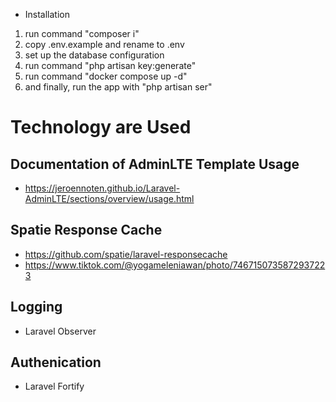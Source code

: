 - Installation
1. run command "composer i"
2. copy .env.example and rename to .env
3. set up the database configuration
4. run command "php artisan key:generate"
5. run command "docker compose up -d"
6. and finally, run the app with "php artisan ser"

# Technology are Used

## Documentation of AdminLTE Template Usage
- https://jeroennoten.github.io/Laravel-AdminLTE/sections/overview/usage.html
  
## Spatie Response Cache
- https://github.com/spatie/laravel-responsecache 
- https://www.tiktok.com/@yogameleniawan/photo/7467150735872937223 

## Logging
- Laravel Observer

## Authenication
- Laravel Fortify
